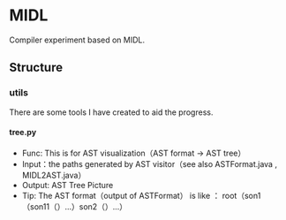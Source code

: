 # MIDL
Compiler experiment based on MIDL.

## Structure
### utils
There are some tools I have created to aid the progress.

#### tree.py
- Func:  This is for AST visualization（AST format -> AST tree）
- Input：the paths generated by AST visitor（see also ASTFormat.java , MIDL2AST.java）
- Output: AST Tree Picture
- Tip: The AST format（output of ASTFormat） is like ： root（son1（son11（）...）son2（）...）
